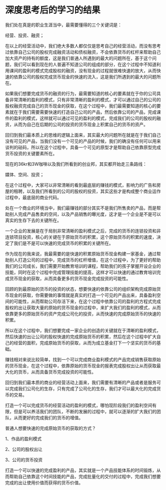 # 深度思考后的学习的结果

我们处在真是的职业生涯当中，最需要懂得的三个关键词是：

经营、投资、融资；

在以上的经营活动中，我们绝大多数人都仅仅是思考自己的经营活动，而没有思考过依靠自己公司的股权完成融资活动和债权融资，不会依靠货币的杠杆来帮助自己加大资产的持有的额度，这是我们普通人所遇到的最大的问题所在，基于这个问题，我们可以看到现在的人普遍不知道公司的组成的部分，在这个过程中不知道利用课间的盈利的模式完成股权的融资，没有现金的过程就很难快速的放大，从而快速的依靠公司的股权完成货币现金的快速的流入，这是我们所遇到的最大的问题所在。

如果我们想要完成货币的融资的行为，最需要知道的核心的要素就在于你的公司具备非常清晰的盈利的模式，只有非常清晰的盈利的模式，才可以通过自己的公司的股权融资完成自己的货币现金的获取，在这个过程中，我们最需要知道的核心的要素就在于我们需要需要快速的打造自己公司的产品，然后依靠公司的产品，完成课件的盈利的模式，这样就可以通过可见的盈利的模式，完成我们的公司的股权的融资，从而为自己在后期的公司的投资的货币现金上积累自己的货币的资产。

回归到我们最本质上的思维的逻辑上面来，其实最大的问题所在就是在于我们自己没有可见的产品，当我们没有一个可见的产品的时候，我们的确没有任何可以用来谈判的砝码，所以在这个过程中，具备一个可见的原型才是帮助自己依靠原型完成货币投资的关键要素所在。

现在的36kr和3W咖啡以及我们所看到的创业邦，其实都开始走三条路线：

媒体、空间、投资；

在这个过程中，大家可以非常清晰的看到最底层的赚钱的模式，影响力的广告和房屋的租聘，以及我们所看到的公司的股权的投资，其实这些才是构成整个商业运作过程中，最底层的商业代码。

处在一个商业的环境当中，我们最赚钱的部分其实不是我们所售卖的产品，而是帮助别人完成产品售卖的空间，以及产品销售的曝光度，这才是一个企业是不是可以真实的生存下去的关键所在。

一个企业的发展是在于局别非常清晰的盈利模式之后，完成的货币的连锁投资和非连锁项目投资，核心的关键在于原始货币的积累，这个原始货币的积累的速度，决定了我们是不是可以快速的完成货币的积累的关键所在。

作为现在的我来说，我最需要的是快速的积累原始货币现金构建一家基金，通过帮助别人打造公司的过程中，完成货币的杠杆增值，在这个过程中，为了更好的帮助我们的公司成长，我们需要开始教育培训的课程，帮助我们的孩子掌握开设企业的技能，同时在这个过程中完成管理技能的提高，这样才可以快速的通过教育培训完成货币现金的获取，从而具备更多的货币现金完成投资的可能性。

回顾的到最原始的货币的投资的状态，想要快速的依靠公司的组织架构完成原始货币现金的获取，你需要做的事情就是真实的打造一个可见的产品出来，具备盈利空间的可能性，从而帮助公司存活下来，在这个过程中依靠公司的盈利的方程式完成股权的出让获取大量的原始的货币现金的过程中，来扩大我们的盈利的模式，从而依靠更多的原始货币的资产完成公司化的投资，从而快速的完成原始货币的快速的积累。

所以在这个过程中，我们想要完成一家企业的创造的关键就在于清晰的盈利模式，然后快速的出让公司的股权快速的完成原始货币的积累，然后在这个过程中扩大自己的经营的面积，完成原始货币的获取，从而为成立基金打下一个坚实的货币的基础。

赚钱相对来说比较简单，找到一个可以完成商业盈利模式的产品完成销售获取原始的货币现金，在这个过程中，依靠原始的货币现金的报表完成股权出让从而获取最大化的货币，从而具备货币完成投资的可能性。

回归到我们最本质的商业的经营活动上面来，我们需要有清晰的产品或者是服务可以完成我们公司化的生存，只有完成了公司化的生存，我们才可以最大化的完成货币的交易。

打造一个可以完成货币的经营活动的盈利的模式，哪怕现阶段我们的盈利空间有限，但是可以养活我们的团队，不断的发展的过程中，就可以逐渐的扩大我们的团队，从而更好的完成我们的货币的增值。

普通人想要快速的完成原始货币的获取的方式？

1、作品的盈利模式

2、公司的股权出让

3、公司的货币投资

打造一个可以快速的完成盈利的产品，其实就是一个产品技能体系的时间锻炼，从而帮助自己依靠这个时间技能的产品，完成批量化的交付的过程中，完成我们想要完成的出让使用价值而获得的货币价值。
